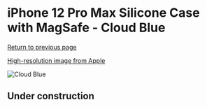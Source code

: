 # iPhone 12 Pro Max Silicone Case with MagSafe - Cloud Blue

[Return to previous page](/iphone_12)

[High-resolution image from Apple](https://store.storeimages.cdn-apple.com/8756/as-images.apple.com/is/MKTY3?wid=4500&hei=4500&fmt=png)

<div style="width: 512px"><img src="/almost_uncompressed/MKTY3.webp" alt="Cloud Blue"></div>

## Under construction
